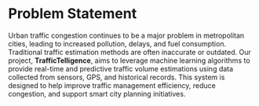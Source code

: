 # Problem Statement

Urban traffic congestion continues to be a major problem in metropolitan cities, leading to increased pollution, delays, and fuel consumption. Traditional traffic estimation methods are often inaccurate or outdated. Our project, **TrafficTelligence**, aims to leverage machine learning algorithms to provide real-time and predictive traffic volume estimations using data collected from sensors, GPS, and historical records. This system is designed to help improve traffic management efficiency, reduce congestion, and support smart city planning initiatives.
